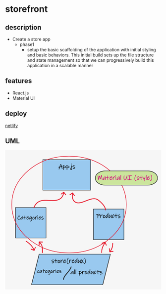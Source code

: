 # storefront

## description

- Create a store app
  - phase1
    - setup the basic scaffolding of the application with initial styling and basic behaviors. This initial build sets up the file structure and state management so that we can progressively build this application in a scalable manner

## features

- React.js
- Material UI

## deploy

[netlify](https://lucid-hermann-4f6fd6.netlify.app/)

## UML
![img](wb.png)
